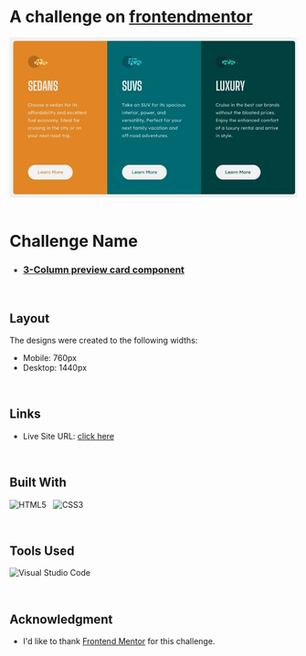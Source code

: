 
# A challenge on [frontendmentor](https://www.frontendmentor.io)

<img src="./assets/images/Preview.jpg">
<br>
<br>

# **Challenge Name**

- ### [3-Column preview card component](https://www.frontendmentor.io/solutions/3column-preview-card-component-SjFCVGR6hP)

<br>


## **Layout**

The designs were created to the following widths:

- Mobile: 760px
- Desktop: 1440px
<br>

## **Links**

- Live Site URL: [click here](https://mahdicodes1.github.io/3-column-preview-card-component/)

<br>

## **Built With**

![HTML5](https://img.shields.io/badge/html5-%23E34F26.svg?style=for-the-badge&logo=html5&logoColor=white) &nbsp;  ![CSS3](https://img.shields.io/badge/CSS-239120?&style=for-the-badge&logo=css3&logoColor=white)&nbsp;


<br>

## **Tools Used**

![Visual Studio Code](https://img.shields.io/badge/VS%20Code-0078d7.svg?style=for-the-badge&logo=visual-studio-code&logoColor=white)

</br>

## **Acknowledgment**

- I'd like to thank [Frontend Mentor](https://www.frontendmentor.io) for this challenge.
